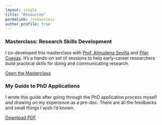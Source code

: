 ```yaml
---
layout: single
title: "Resources"
permalink: /resources/
author_profile: true
---
```


<div class="card">
  <h3>Masterclass: Research Skills Development</h3>
  <p>
    I co-developed this masterclass with <a href="https://www.lse.ac.uk/social-policy/people/academic-staff/almudena-sevilla" target="_blank" rel="noopener">Prof. Almudena Sevilla</a> and
    <a href="https://pilarcuevasruiz.com" target="_blank" rel="noopener">Pilar Cuevas</a>. It’s a hands-on set of sessions to help early-career researchers build practical skills for doing and communicating research.
  </p>
  <div class="btn-row">
    <a href="https://www.lse.ac.uk/social-policy/research/research-clusters/wispprh/research-skills-development-program" target="_blank" rel="noopener">Open the Masterclass</a>
  </div>
</div>

<div class="card">
  <h3>My Guide to PhD Applications</h3>
  <p>
    I wrote this guide after going through the PhD application process myself and drawing on my experience as a pre-doc. There are all the feedbacks and small things I wish I’d known.
  </p>
  <div class="btn-row">
    <a href="/files
/Guide_PhD_Applications.pdf" target="_blank" rel="noopener">Download PDF</a>
  </div>
</div>

